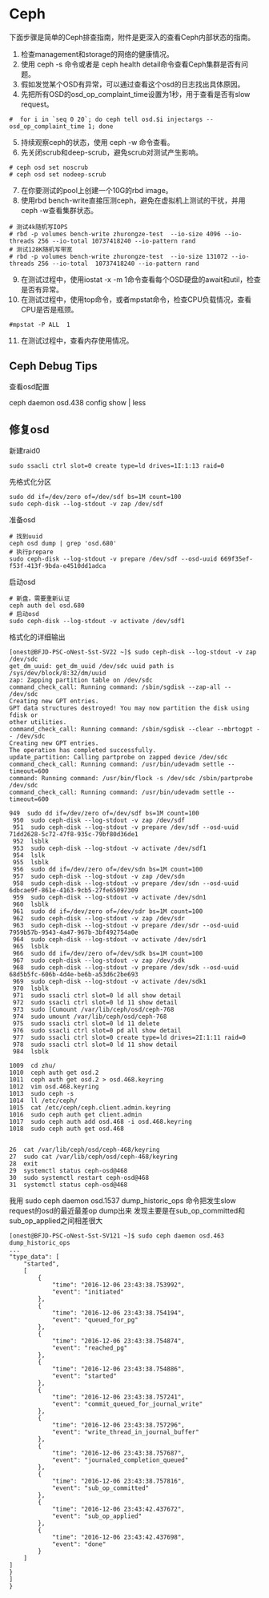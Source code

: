 # Ceph

下面步骤是简单的Ceph排查指南，附件是更深入的查看Ceph内部状态的指南。

1. 检查management和storage的网络的健康情况。
2. 使用 ceph -s 命令或者是 ceph health detail命令查看Ceph集群是否有问题。
3. 假如发觉某个OSD有异常，可以通过查看这个osd的日志找出具体原因。
4. 先把所有OSD的osd_op_complaint_time设置为1秒，用于查看是否有slow request。

  ```
  #  for i in `seq 0 20`; do ceph tell osd.$i injectargs --osd_op_complaint_time 1; done
  ```

5. 持续观察ceph的状态，使用 ceph -w 命令查看。
6. 先关闭scrub和deep-scrub，避免scrub对测试产生影响。

  ```
  # ceph osd set noscrub
  # ceph osd set nodeep-scrub
  ```

7. 在你要测试的pool上创建一个10G的rbd image。
8. 使用rbd bench-write直接压测ceph，避免在虚拟机上测试的干扰，并用ceph -w查看集群状态。

  ```
  # 测试4k随机写IOPS
  # rbd -p volumes bench-write zhurongze-test  --io-size 4096 --io-threads 256 --io-total 10737418240 --io-pattern rand
  # 测试128K随机写带宽
  # rbd -p volumes bench-write zhurongze-test  --io-size 131072 --io-threads 256 --io-total  10737418240 --io-pattern rand
  ```

9. 在测试过程中，使用iostat -x -m 1命令查看每个OSD硬盘的await和util，检查是否有异常。
10. 在测试过程中，使用top命令，或者mpstat命令，检查CPU负载情况，查看CPU是否是瓶颈。

  ```
  #mpstat -P ALL  1
  ```

11. 在测试过程中，查看内存使用情况。

## Ceph Debug Tips

查看osd配置

  ceph daemon osd.438 config show | less

## 修复osd

新建raid0

```
sudo ssacli ctrl slot=0 create type=ld drives=1I:1:13 raid=0
```

先格式化分区

```
sudo dd if=/dev/zero of=/dev/sdf bs=1M count=100
sudo ceph-disk --log-stdout -v zap /dev/sdf
```

准备osd

```
# 找到uuid
ceph osd dump | grep 'osd.680'
# 执行prepare
sudo ceph-disk --log-stdout -v prepare /dev/sdf --osd-uuid 669f35ef-f53f-413f-9bda-e4510dd1adca
```

启动osd

```
# 新盘，需要重新认证
ceph auth del osd.680
# 启动osd
sudo ceph-disk --log-stdout -v activate /dev/sdf1
```

格式化的详细输出
```
[onest@BFJD-PSC-oNest-Sst-SV22 ~]$ sudo ceph-disk --log-stdout -v zap /dev/sdc
get_dm_uuid: get_dm_uuid /dev/sdc uuid path is /sys/dev/block/8:32/dm/uuid
zap: Zapping partition table on /dev/sdc
command_check_call: Running command: /sbin/sgdisk --zap-all -- /dev/sdc
Creating new GPT entries.
GPT data structures destroyed! You may now partition the disk using fdisk or
other utilities.
command_check_call: Running command: /sbin/sgdisk --clear --mbrtogpt -- /dev/sdc
Creating new GPT entries.
The operation has completed successfully.
update_partition: Calling partprobe on zapped device /dev/sdc
command_check_call: Running command: /usr/bin/udevadm settle --timeout=600
command: Running command: /usr/bin/flock -s /dev/sdc /sbin/partprobe /dev/sdc
command_check_call: Running command: /usr/bin/udevadm settle --timeout=600
```

```
949  sudo dd if=/dev/zero of=/dev/sdf bs=1M count=100
 950  sudo ceph-disk --log-stdout -v zap /dev/sdf
 951  sudo ceph-disk --log-stdout -v prepare /dev/sdf --osd-uuid 71dd2628-5c72-47f8-935c-79bf80d36de1
 952  lsblk
 953  sudo ceph-disk --log-stdout -v activate /dev/sdf1
 954  lslk
 955  lsblk
 956  sudo dd if=/dev/zero of=/dev/sdn bs=1M count=100
 957  sudo ceph-disk --log-stdout -v zap /dev/sdn
 958  sudo ceph-disk --log-stdout -v prepare /dev/sdn --osd-uuid 6dbcae9f-861e-4163-9cb5-27fe65097309
 959  sudo ceph-disk --log-stdout -v activate /dev/sdn1
 960  lsblk
 961  sudo dd if=/dev/zero of=/dev/sdr bs=1M count=100
 962  sudo ceph-disk --log-stdout -v zap /dev/sdr
 963  sudo ceph-disk --log-stdout -v prepare /dev/sdr --osd-uuid 7959b57b-9543-4a47-967b-3bf492754a0e
 964  sudo ceph-disk --log-stdout -v activate /dev/sdr1
 965  lsblk
 966  sudo dd if=/dev/zero of=/dev/sdk bs=1M count=100
 967  sudo ceph-disk --log-stdout -v zap /dev/sdk
 968  sudo ceph-disk --log-stdout -v prepare /dev/sdk --osd-uuid 68d5b5fc-606b-4d4e-be6b-a53d6c2be693
 969  sudo ceph-disk --log-stdout -v activate /dev/sdk1
 970  lsblk
 971  sudo ssacli ctrl slot=0 ld all show detail
 972  sudo ssacli ctrl slot=0 ld 11 show detail
 973  sudo [Cumount /var/lib/ceph/osd/ceph-768
 974  sudo umount /var/lib/ceph/osd/ceph-768
 975  sudo ssacli ctrl slot=0 ld 11 delete
 976  sudo ssacli ctrl slot=0 pd all show detail
 977  sudo ssacli ctrl slot=0 create type=ld drives=2I:1:11 raid=0
 978  sudo ssacli ctrl slot=0 ld 11 show detail
 984  lsblk
 ```



 ```
1009  cd zhu/
1010  ceph auth get osd.2
1011  ceph auth get osd.2 > osd.468.keyring
1012  vim osd.468.keyring
1013  sudo ceph -s
1014  ll /etc/ceph/
1015  cat /etc/ceph/ceph.client.admin.keyring
1016  sudo ceph auth get client.admin
1017  sudo ceph auth add osd.468 -i osd.468.keyring
1018  sudo ceph auth get osd.468


26  cat /var/lib/ceph/osd/ceph-468/keyring
27  sudo cat /var/lib/ceph/osd/ceph-468/keyring
28  exit
29  systemctl status ceph-osd@468
30  sudo systemctl restart ceph-osd@468
31  systemctl status ceph-osd@468
 ```



我用  sudo ceph daemon osd.1537 dump_historic_ops 命令把发生slow request的osd的最近最差op dump出来
发现主要是在sub_op_committed和sub_op_applied之间相差很大

```
[onest@BFJD-PSC-oNest-Sst-SV121 ~]$ sudo ceph daemon osd.463  dump_historic_ops
...
"type_data": [
    "started",
    [
        {
            "time": "2016-12-06 23:43:38.753992",
            "event": "initiated"
        },
        {
            "time": "2016-12-06 23:43:38.754194",
            "event": "queued_for_pg"
        },
        {
            "time": "2016-12-06 23:43:38.754874",
            "event": "reached_pg"
        },
        {
            "time": "2016-12-06 23:43:38.754886",
            "event": "started"
        },
        {
            "time": "2016-12-06 23:43:38.757241",
            "event": "commit_queued_for_journal_write"
        },
        {
            "time": "2016-12-06 23:43:38.757296",
            "event": "write_thread_in_journal_buffer"
        },
        {
            "time": "2016-12-06 23:43:38.757687",
            "event": "journaled_completion_queued"
        },
        {
            "time": "2016-12-06 23:43:38.757816",
            "event": "sub_op_committed"
        },
        {
            "time": "2016-12-06 23:43:42.437672",
            "event": "sub_op_applied"
        },
        {
            "time": "2016-12-06 23:43:42.437698",
            "event": "done"
        }
    ]
]
}
]
}

```
